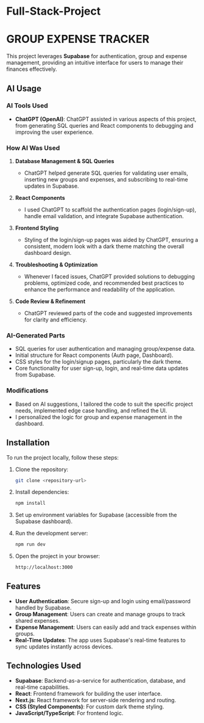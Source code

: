 # Full-Stack-Project
# GROUP EXPENSE TRACKER

This project leverages **Supabase** for authentication, group and expense management, providing an intuitive interface for users to manage their finances effectively.

## AI Usage

### AI Tools Used
- **ChatGPT (OpenAI)**: ChatGPT assisted in various aspects of this project, from generating SQL queries and React components to debugging and improving the user experience.

### How AI Was Used

1. **Database Management & SQL Queries**
   - ChatGPT helped generate SQL queries for validating user emails, inserting new groups and expenses, and subscribing to real-time updates in Supabase.
   
2. **React Components**
   - I used ChatGPT to scaffold the authentication pages (login/sign-up), handle email validation, and integrate Supabase authentication.
   
3. **Frontend Styling**
   - Styling of the login/sign-up pages was aided by ChatGPT, ensuring a consistent, modern look with a dark theme matching the overall dashboard design.

4. **Troubleshooting & Optimization**
   - Whenever I faced issues, ChatGPT provided solutions to debugging problems, optimized code, and recommended best practices to enhance the performance and readability of the application.

5. **Code Review & Refinement**
   - ChatGPT reviewed parts of the code and suggested improvements for clarity and efficiency.

### AI-Generated Parts

- SQL queries for user authentication and managing group/expense data.
- Initial structure for React components (Auth page, Dashboard).
- CSS styles for the login/signup pages, particularly the dark theme.
- Core functionality for user sign-up, login, and real-time data updates from Supabase.

### Modifications
- Based on AI suggestions, I tailored the code to suit the specific project needs, implemented edge case handling, and refined the UI.
- I personalized the logic for group and expense management in the dashboard.

## Installation

To run the project locally, follow these steps:

1. Clone the repository:
    ```bash
    git clone <repository-url>
    ```

2. Install dependencies:
    ```bash
    npm install
    ```

3. Set up environment variables for Supabase (accessible from the Supabase dashboard).

4. Run the development server:
    ```bash
    npm run dev
    ```

5. Open the project in your browser:
    ```bash
    http://localhost:3000
    ```

## Features

- **User Authentication**: Secure sign-up and login using email/password handled by Supabase.
- **Group Management**: Users can create and manage groups to track shared expenses.
- **Expense Management**: Users can easily add and track expenses within groups.
- **Real-Time Updates**: The app uses Supabase's real-time features to sync updates instantly across devices.

## Technologies Used

- **Supabase**: Backend-as-a-service for authentication, database, and real-time capabilities.
- **React**: Frontend framework for building the user interface.
- **Next.js**: React framework for server-side rendering and routing.
- **CSS (Styled Components)**: For custom dark theme styling.
- **JavaScript/TypeScript**: For frontend logic.
